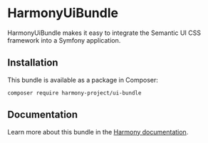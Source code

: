 HarmonyUiBundle
===============

HarmonyUiBundle makes it easy to integrate the Semantic UI CSS framework into a Symfony application.

Installation
------------
This bundle is available as a package in Composer:

    composer require harmony-project/ui-bundle

Documentation
-------------
Learn more about this bundle in the [Harmony documentation](http://harmony-project.io).
